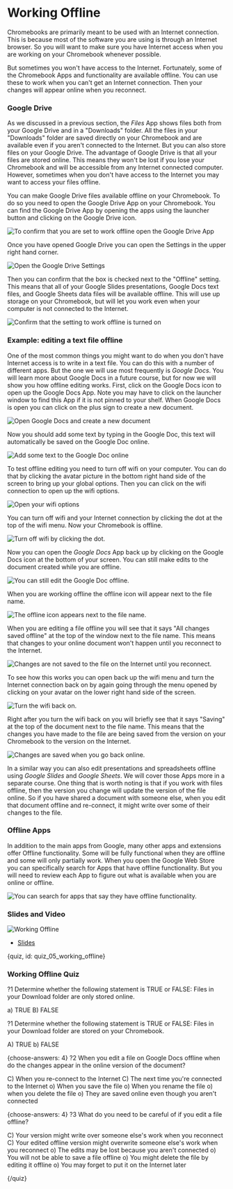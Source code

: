 # Working Offline

Chromebooks are primarily meant to be used with an Internet connection. This is because most of the software you are using is through an Internet browser. So you will want to make sure you have Internet access when you are working on your Chromebook whenever possible. 

But sometimes you won't have access to the Internet. Fortunately, some of the Chromebook Apps and functionality are available offline. You can use these to work when you can't get an Internet connection. Then your changes will appear online when you reconnect. 


### Google Drive

As we discussed in a previous section, the _Files_ App shows files both from your Google Drive and in a "Downloads" folder. All the files in your "Downloads" folder are saved directly on your Chromebook and are available even if you aren't connected to the Internet. But you can also store files on your Google Drive. The advantage of Google Drive is that all your files are stored online. This means they won't be lost if you lose your Chromebook and will be accessible from any Internet connected computer. However, sometimes when you don't have access to the Internet you may want to access your files offline. 

You can make Google Drive files available offline on your Chromebook. To do so you need to open the Google Drive App on your Chromebook. You can find the Google Drive App by opening the apps using the launcher button and clicking on the Google Drive icon. 



![To confirm that you are set to work offline open the Google Drive App](https://docs.google.com/presentation/d/1OfWCdEL_1NMfa4C5Paz8iOzYaQHFg_60uD0rmpyfjtA/export/png?id=1OfWCdEL_1NMfa4C5Paz8iOzYaQHFg_60uD0rmpyfjtA&pageid=g3a97bbb8d6_0_12)

Once you have opened Google Drive you can open the Settings in the upper right hand corner. 


![Open the Google Drive Settings](https://docs.google.com/presentation/d/1OfWCdEL_1NMfa4C5Paz8iOzYaQHFg_60uD0rmpyfjtA/export/png?id=1OfWCdEL_1NMfa4C5Paz8iOzYaQHFg_60uD0rmpyfjtA&pageid=g3b11569432_0_15)


Then you can confirm that the box is checked next to the "Offline" setting. This means that all of your Google Slides presentations, Google Docs text files, and Google Sheets data files will be available offline. This will use up storage on your Chromebook, but will let you work even when your computer is not connected to the Internet. 


![Confirm that the setting to work offline is turned on](https://docs.google.com/presentation/d/1OfWCdEL_1NMfa4C5Paz8iOzYaQHFg_60uD0rmpyfjtA/export/png?id=1OfWCdEL_1NMfa4C5Paz8iOzYaQHFg_60uD0rmpyfjtA&pageid=g3b11569432_0_26)


### Example: editing a text file offline

One of the most common things you might want to do when you don't have Internet access is to write in a text file. You can do this with a number of different apps. But the one we will use most frequently is _Google Docs_. You will learn more about Google Docs in a future course, but for now we will show you how offline editing works. First, click on the Google Docs icon to open up the Google Docs App. Note you may have to click on the launcher window to find this App if it is not pinned to your shelf. When Google Docs is open you can click on the plus sign to create a new document. 



![Open Google Docs and create a new document](https://docs.google.com/presentation/d/1OfWCdEL_1NMfa4C5Paz8iOzYaQHFg_60uD0rmpyfjtA/export/png?id=1OfWCdEL_1NMfa4C5Paz8iOzYaQHFg_60uD0rmpyfjtA&pageid=g3b11569432_0_64)


Now you should add some text by typing in the Google Doc, this text will automatically be saved on the Google Doc online. 


![Add some text to the Google Doc online](https://docs.google.com/presentation/d/1OfWCdEL_1NMfa4C5Paz8iOzYaQHFg_60uD0rmpyfjtA/export/png?id=1OfWCdEL_1NMfa4C5Paz8iOzYaQHFg_60uD0rmpyfjtA&pageid=g3b11569432_0_70)


To test offline editing you need to turn off wifi on your computer. You can do that by clicking the avatar picture in the bottom right hand side of the screen to bring up your global options. Then you can click on the wifi connection to open up the wifi options. 



![Open your wifi options](https://docs.google.com/presentation/d/1OfWCdEL_1NMfa4C5Paz8iOzYaQHFg_60uD0rmpyfjtA/export/png?id=1OfWCdEL_1NMfa4C5Paz8iOzYaQHFg_60uD0rmpyfjtA&pageid=g3b11569432_0_39)


You can turn off wifi and your Internet connection by clicking the dot at the top of the wifi menu. Now your Chromebook is offline. 


![Turn off wifi by clicking the dot.](https://docs.google.com/presentation/d/1OfWCdEL_1NMfa4C5Paz8iOzYaQHFg_60uD0rmpyfjtA/export/png?id=1OfWCdEL_1NMfa4C5Paz8iOzYaQHFg_60uD0rmpyfjtA&pageid=g3b11569432_0_44)


Now you can open the _Google Docs_ App back up by clicking on the Google Docs icon at the bottom of your screen. You can still make edits to the document created while you are offline. 



![You can still edit the Google Doc offline.](https://docs.google.com/presentation/d/1OfWCdEL_1NMfa4C5Paz8iOzYaQHFg_60uD0rmpyfjtA/export/png?id=1OfWCdEL_1NMfa4C5Paz8iOzYaQHFg_60uD0rmpyfjtA&pageid=g3b11569432_0_49)


When you are working offline the offline icon will appear next to the file name. 


![The offline icon appears next to the file name.](https://docs.google.com/presentation/d/1OfWCdEL_1NMfa4C5Paz8iOzYaQHFg_60uD0rmpyfjtA/export/png?id=1OfWCdEL_1NMfa4C5Paz8iOzYaQHFg_60uD0rmpyfjtA&pageid=g3b11569432_0_101)


When you are editing a file offline you will see that it says "All changes saved offline" at the top of the window next to the file name. This means that changes to your online document won't happen until you reconnect to the Internet.  


![Changes are not saved to the file on the Internet until you reconnect.](https://docs.google.com/presentation/d/1OfWCdEL_1NMfa4C5Paz8iOzYaQHFg_60uD0rmpyfjtA/export/png?id=1OfWCdEL_1NMfa4C5Paz8iOzYaQHFg_60uD0rmpyfjtA&pageid=g3b11569432_0_119)

To see how this works you can open back up the wifi menu and turn the Internet connection back on by again going through the menu opened by clicking on your avatar on the lower right hand side of the screen. 


![Turn the wifi back on.](https://docs.google.com/presentation/d/1OfWCdEL_1NMfa4C5Paz8iOzYaQHFg_60uD0rmpyfjtA/export/png?id=1OfWCdEL_1NMfa4C5Paz8iOzYaQHFg_60uD0rmpyfjtA&pageid=g3b11569432_0_54)


Right after you turn the wifi back on you will briefly see that it says "Saving" at the top of the document next to the file name. This means that the changes you have made to the file are being saved from the version on your Chromebook to the version on the Internet. 


![Changes are saved when you go back online.](https://docs.google.com/presentation/d/1OfWCdEL_1NMfa4C5Paz8iOzYaQHFg_60uD0rmpyfjtA/export/png?id=1OfWCdEL_1NMfa4C5Paz8iOzYaQHFg_60uD0rmpyfjtA&pageid=g3b11569432_0_59)

In a similar way you can also edit presentations and spreadsheets offline using _Google Slides_ and _Google Sheets_. We will cover those Apps more in a separate course. One thing that is worth noting is that if you work with files offline, then the version you change will update the version of the file online. So if you have shared a document with someone else, when you edit that document offline and re-connect, it might write over some of their changes to the file. 


### Offline Apps

In addition to the main apps from Google, many other apps and extensions offer Offline functionality. Some will be fully functional when they are offline and some will only partially work. When you open the Google Web Store you can specifically search for Apps that have offline functionality. But you will need to review each App to figure out what is available when you are online or offline. 



![You can search for apps that say they have offline functionality. ](https://docs.google.com/presentation/d/1OfWCdEL_1NMfa4C5Paz8iOzYaQHFg_60uD0rmpyfjtA/export/png?id=1OfWCdEL_1NMfa4C5Paz8iOzYaQHFg_60uD0rmpyfjtA&pageid=g3b11569432_0_130)



### Slides and Video

![Working Offline](https://www.youtube.com/watch?v=fPjllOjkTtU)

* [Slides](https://docs.google.com/presentation/d/1OfWCdEL_1NMfa4C5Paz8iOzYaQHFg_60uD0rmpyfjtA/edit?usp=sharing)


{quiz, id: quiz_05_working_offline}

### Working Offline Quiz

?1 Determine whether the following statement is TRUE or FALSE: Files in your Download folder are only stored online.

a) TRUE
B) FALSE

?1 Determine whether the following statement is TRUE or FALSE: Files in your Download folder are stored on your Chromebook.

A) TRUE
b) FALSE

{choose-answers: 4}
?2 When you edit a file on Google Docs offline when do the changes appear in the online version of the document? 

C) When you re-connect to the Internet
C) The next time you're connected to the Internet
o) When you save the file 
o) When you rename the file
o) when you delete the file
o) They are saved online even though you aren't connected

{choose-answers: 4}
?3 What do you need to be careful of if you edit a file offline? 

C) Your version might write over someone else's work when you reconnect
C) Your edited offline version might overwrite someone else's work when you reconnect
o) The edits may be lost because you aren't connected
o) You will not be able to save a file offline
o) You might delete the file by editing it offline
o) You may forget to put it on the Internet later

{/quiz}

